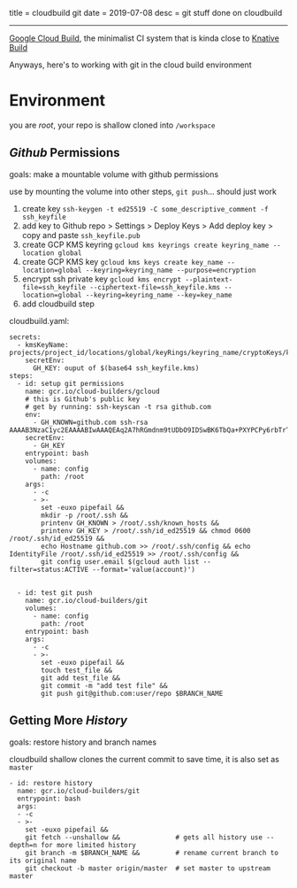 title = cloudbuild git
date = 2019-07-08
desc = git stuff done on cloudbuild

---

[Google Cloud Build](https://cloud.google.com/cloud-build/),
the minimalist CI system that is kinda close to
[Knative Build](https://knative.dev/docs/build/)

Anyways,
here's to working with git in the cloud build environment

# Environment

you are _root_,
your repo is shallow cloned into `/workspace`

## _Github_ Permissions

goals: make a mountable volume with github permissions

use by mounting the volume into other steps,
`git push`... should just work

1. create key `ssh-keygen -t ed25519 -C some_descriptive_comment -f ssh_keyfile`
2. add key to Github repo > Settings > Deploy Keys > Add deploy key > copy and paste `ssh_keyfile.pub`
3. create GCP KMS keyring `gcloud kms keyrings create keyring_name --location global`
4. create GCP KMS key `gcloud kms keys create key_name --location=global --keyring=keyring_name --purpose=encryption`
5. encrypt ssh private key `gcloud kms encrypt --plaintext-file=ssh_keyfile --ciphertext-file=ssh_keyfile.kms --location=global --keyring=keyring_name --key=key_name`
6. add cloudbuild step

cloudbuild.yaml:

```
secrets:
  - kmsKeyName: projects/project_id/locations/global/keyRings/keyring_name/cryptoKeys/key_name
    secretEnv:
      GH_KEY: ouput of $(base64 ssh_keyfile.kms)
steps:
  - id: setup git permissions
    name: gcr.io/cloud-builders/gcloud
    # this is Github's public key
    # get by running: ssh-keyscan -t rsa github.com
    env:
      - GH_KNOWN=github.com ssh-rsa AAAAB3NzaC1yc2EAAAABIwAAAQEAq2A7hRGmdnm9tUDbO9IDSwBK6TbQa+PXYPCPy6rbTrTtw7PHkccKrpp0yVhp5HdEIcKr6pLlVDBfOLX9QUsyCOV0wzfjIJNlGEYsdlLJizHhbn2mUjvSAHQqZETYP81eFzLQNnPHt4EVVUh7VfDESU84KezmD5QlWpXLmvU31/yMf+Se8xhHTvKSCZIFImWwoG6mbUoWf9nzpIoaSjB+weqqUUmpaaasXVal72J+UX2B+2RPW3RcT0eOzQgqlJL3RKrTJvdsjE3JEAvGq3lGHSZXy28G3skua2SmVi/w4yCE6gbODqnTWlg7+wC604ydGXA8V
    secretEnv:
      - GH_KEY
    entrypoint: bash
    volumes:
      - name: config
        path: /root
    args:
      - -c
      - >-
        set -euxo pipefail &&
        mkdir -p /root/.ssh &&
        printenv GH_KNOWN > /root/.ssh/known_hosts &&
        printenv GH_KEY > /root/.ssh/id_ed25519 && chmod 0600 /root/.ssh/id_ed25519 &&
        echo Hostname github.com >> /root/.ssh/config && echo IdentityFile /root/.ssh/id_ed25519 >> /root/.ssh/config &&
        git config user.email $(gcloud auth list --filter=status:ACTIVE --format='value(account)')


  - id: test git push
    name: gcr.io/cloud-builders/git
    volumes:
      - name: config
        path: /root
    entrypoint: bash
    args:
      - -c
      - >-
        set -euxo pipefail &&
        touch test_file &&
        git add test_file &&
        git commit -m "add test file" &&
        git push git@github.com:user/repo $BRANCH_NAME

```

## Getting More _History_

goals: restore history and branch names

cloudbuild shallow clones the current commit to save time,
it is also set as `master`

```
- id: restore history
  name: gcr.io/cloud-builders/git
  entrypoint: bash
  args:
  - -c
  - >-
    set -euxo pipefail &&
    git fetch --unshallow &&              # gets all history use --depth=n for more limited history
    git branch -m $BRANCH_NAME &&         # rename current branch to its original name
    git checkout -b master origin/master  # set master to upstream master

```
